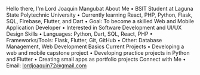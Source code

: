 Hello there, I'm Lord Joaquin Mangubat
About Me 
•  BSIT Student at Laguna State Polytechnic University 
• Currently learning React, PHP, Python, Flask, SQL, Firebase, Flutter, and Dart 
•  Goal: To become a skilled Web and Mobile Application Developer 
•  Interested in Software Development and UI/UX Design
Skills 
• Languages: Python, Dart, SQL, React, PHP
• Frameworks/Tools: Flask, Flutter, Git, GitHub 
• Other: Database Management, Web Development Basics 
Current Projects 
• Developing a web and mobile capstone project
• Developing practice projects in Python and Flutter 
• Creating small apps as portfolio projects 
 Connect with Me 
• Email: lordjoaquin72@gmail.com
